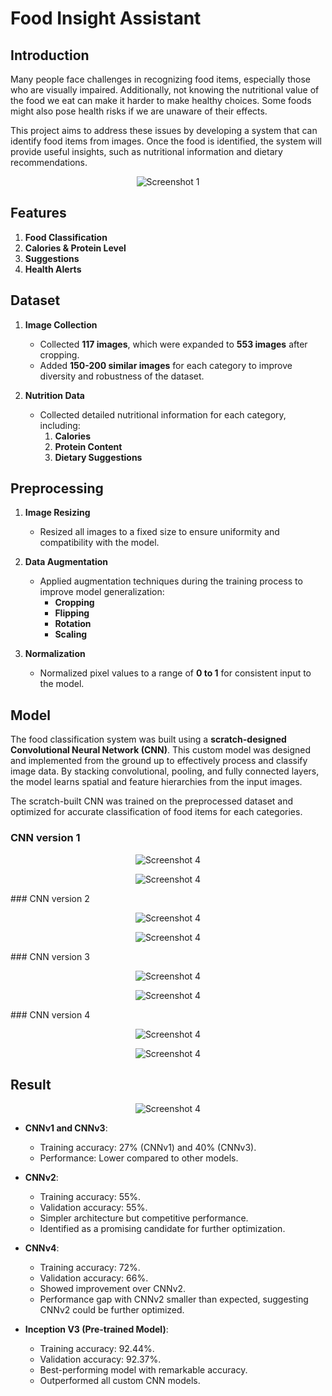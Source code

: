 # Food Insight Assistant

## Introduction  

Many people face challenges in recognizing food items, especially those who are visually impaired. Additionally, not knowing the nutritional value of the food we eat can make it harder to make healthy choices. Some foods might also pose health risks if we are unaware of their effects.  

This project aims to address these issues by developing a system that can identify food items from images. Once the food is identified, the system will provide useful insights, such as nutritional information and dietary recommendations.


<p align="center">
  <img src="screenshots/Screenshot 2024-12-01 131728.png" alt="Screenshot 1">
</p>


## Features  

1. **Food Classification**  
2. **Calories & Protein Level**  
3. **Suggestions**  
4. **Health Alerts**
   
## Dataset  

1. **Image Collection**  
   - Collected **117 images**, which were expanded to **553 images** after cropping.   
   - Added **150-200 similar images** for each category to improve diversity and robustness of the dataset.  

2. **Nutrition Data**  
   - Collected detailed nutritional information for each category, including:  
     1. **Calories**  
     2. **Protein Content**  
     3. **Dietary Suggestions**
  
## Preprocessing  

1. **Image Resizing**  
   - Resized all images to a fixed size to ensure uniformity and compatibility with the model.  

2. **Data Augmentation**  
   - Applied augmentation techniques during the training process to improve model generalization:  
     - **Cropping**  
     - **Flipping**  
     - **Rotation**  
     - **Scaling**  

3. **Normalization**  
   - Normalized pixel values to a range of **0 to 1** for consistent input to the model.
  
## Model  

The food classification system was built using a **scratch-designed Convolutional Neural Network (CNN)**. This custom model was designed and implemented from the ground up to effectively process and classify image data. By stacking convolutional, pooling, and fully connected layers, the model learns spatial and feature hierarchies from the input images.  

The scratch-built CNN was trained on the preprocessed dataset and optimized for accurate classification of food items for each categories.

### CNN version 1
<p align="center">
  <img src="screenshots/VIA (1).png" alt="Screenshot 4">
</p>
<p align="center">
  <img src="screenshots/VIA.png" alt="Screenshot 4">
</p>
### CNN version 2
<p align="center">
  <img src="screenshots/VIA (2).png" alt="Screenshot 4">
</p>
<p align="center">
  <img src="screenshots/VIA (3).png" alt="Screenshot 4">
</p>
### CNN version 3
<p align="center">
  <img src="screenshots/VIA (4).png" alt="Screenshot 4">
</p>
<p align="center">
  <img src="screenshots/VIA (5).png" alt="Screenshot 4">
</p>
### CNN version 4
<p align="center">
  <img src="screenshots/VIA (6).png" alt="Screenshot 4">
</p>
<p align="center">
  <img src="screenshots/VIA (7).png" alt="Screenshot 4">
</p>

## Result

<p align="center">
  <img src="screenshots/VIA (9).png" alt="Screenshot 4">
</p>

- **CNNv1 and CNNv3**:
  - Training accuracy: 27% (CNNv1) and 40% (CNNv3).
  - Performance: Lower compared to other models.

- **CNNv2**:
  - Training accuracy: 55%.
  - Validation accuracy: 55%.
  - Simpler architecture but competitive performance.
  - Identified as a promising candidate for further optimization.

- **CNNv4**:
  - Training accuracy: 72%.
  - Validation accuracy: 66%.
  - Showed improvement over CNNv2.
  - Performance gap with CNNv2 smaller than expected, suggesting CNNv2 could be further optimized.

- **Inception V3 (Pre-trained Model)**:
  - Training accuracy: 92.44%.
  - Validation accuracy: 92.37%.
  - Best-performing model with remarkable accuracy.
  - Outperformed all custom CNN models.




